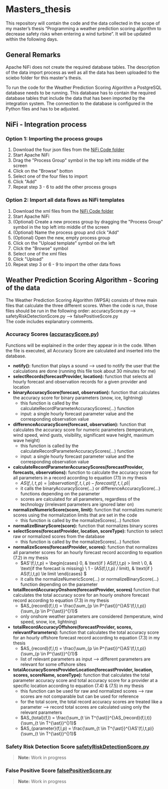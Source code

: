 # Masters_thesis
This repository will contain the code and the data collected in the scope of my master’s thesis “Programming a weather prediction scoring algorithm to decrease safety risks when entering a wind turbine”. It will be updated within the following days.

## General Remarks
Apache NiFi does not create the required database tables.
The description of the data import process as well as all the data has been uploaded to the sciebo folder for this master's thesis. 

To run the code for the Weather Prediction Scoring Algorithm a PostgreSQL database needs to be running. This database has to contain the required database tables that include the data that has been imported by the integration system. The connection to the database is configured in the Python files and has to be adjusted.

## NiFi - Integration process
### Option 1: Importing the process groups
1. Download the four json files from the [NiFi Code folder](https://github.com/julia-albert-3107/Masters_thesis/tree/main/NiFi%20Code)
2. Start Apache NiFi
3. Drag the "Process Group" symbol in the top left into middle of the screen
4. Click on the "Browse" botton
5. Select one of the four files to import
6. Click "Add"
7. Repeat step 3 - 6 to add the other process groups

### Option 2: Import all data flows as NiFi templates
1. Download the xml files from the [NiFi Code folder](https://github.com/julia-albert-3107/Masters_thesis/tree/main/NiFi%20Code)
2. Start Apache NiFi
3. (Optional) Create a new process group by dragging the "Process Group" symbol in the top left into middle of the screen
4. (Optional) Name the process group and click "Add"
5. (Optional) Open the new, empty process group
6. Click on the "Upload template" symbol on the left
7. Click the "Browse" symbol
8. Select one of the xml files
9. Click "Upload"
10. Repeat step 3 or 6 - 9 to import the other data flows

## Weather Prediction Scoring Algorithm - Scoring of the data
The Weather Prediction Scoring Algorithm (WPSA) consists of three main files that calculate the three different scores. When the code is run, those files should be run in the following order: accuracyScore.py --> safetyRiskDetectionScore.py --> falsePositiveScore.py \
The code includes explanatory comments.

### Accuracy Scores ([accuracyScore.py](https://github.com/julia-albert-3107/Masters_thesis/blob/main/Weather%20Prediction%20Scoring%20Algorithm/accuracyScore.py))
Functions will be explained in the order they appear in in the code. When the file is executed, all Accuracy Score are calculated and inserted into the database.

- **notify():** function that plays a sound --> used to notify the user that the calculations are done (running this file took about 30 minutes for me)
- **selectRecords(forecastProvider, location):** function that selects all hourly forecast and observation records for a given provider and location
- **binaryAccuracyScore(forecast, observation):** function that calculates the accuracy score for binary parameters (snow, ice, lightning)
    - this function is called by the calculateRecordParameterAccuracyScores(...) function
    - input: a single hourly forecast parameter value and the corresponding observation value 
- **differenceAccuracyScore(forecast, observation):** function that calculates the accuracy score for numeric parameters (temperature, wind speed, wind gusts, visibility, significant wave height, maximum wave height)
    - this function is called by the calculateRecordParameterAccuracyScores(...) function
    - input: a single hourly forecast parameter value and the corresponding observation value 
- **calculateRecordParameterAccuracyScores(forecastProvider, forecasts, observations):** function to calculate the accuracy score for all parameters in a record according to equation (7.1) in my thesis
    - $AS(f,l,t,p) = |observation(f,t,l,p) - forecast(f,t,l,p)|$ 
    - it calls the binaryAccuracyScore(...) or differenceAccuracyScore(...) functions depending on the parameter
    - scores are calculated for all parameters, regardless of the technology (irrelevant parameters are ignored later on)
- **normalizeNumericScore(score, limit):** function that normalizes numeric scores using the normalization limits that are set in the code 
    - this function is called by the normalizeScores(...) function
- **normalizeBinaryScore(score):** function that normalizes binary scores 
- **selectScores(forecastProvider, location, scoreType):** function to select raw or normalized scores from the database
    - this function is called by the normalizeScores(...) function
- **normalizeScores(forecastProvider, scores):** function that normalizes all parameter scores for an hourly forecast record according to equation (7.2) in my thesis
    - $AS'(f,l,t,p) = 
        \begin{cases}
            0, & \text{if } AS(f,l,t,p) > limit  \\
            0, & \text{if the forecast is missing} \\
            1 - (AS(f,l,t,p) / limit), & \text{if } AS(f,l,t,p) \le limit
        \end{cases} $
    - it calls the normalizeNumericScore(...) or normalizeBinaryScore(...) function depending on the parameter
- **totalRecordAccuracyOnshore(forecastProvider, scores)** function that calculates the total accuracy score for an hourly onshore forecast record according to equation (7.3) in my thesis
    - $AS_{record}(f,l,t) = \frac{\sum_{p \in P^{\ast}}^{}AS'(f,l,t,p)}{\sum_{p \in P^{\ast}}^{}1}$
    - only onshore weather parameters are considered (temperature, wind speed, snow, ice, lightning)
- **totalRecordAccuracyOffshore(forecastProvider, scores, relevantParameters):** function that calculates the total accuracy score for an hourly offshore forecast record according to equation (7.3) in my thesis 
    - $AS_{record}(f,l,t) = \frac{\sum_{p \in P^{\ast}}^{}AS'(f,l,t,p)}{\sum_{p \in P^{\ast}}^{}1}$
    - list of relevant parameters as input --> different parameters are relevant for some offshore sites
- **totalAccuracyScoresProviderLocation(forecastProvider, location, scores, scoreName, scoreType):** function that calculates the total parameter accuracy score and total accuracy score for a provider at a specific location according to equation (7.4) & (7.5) in my thesis
    - this function can be used for raw and normalized scores --> raw scores are not comparable but can be used for reference 
    - for the total score, the total record accuracy scores are treated like a parameter --> record total scores are calculated using only the relevant parameters
    - $AS_{total}(f,l) = \frac{\sum_{t \in T^{\ast}}^{}AS_{record}(f,l,t)}{\sum_{t \in T^{\ast}}^{}1}$
    - $AS_{parameter}(f,l,p) = \frac{\sum_{t \in T^{\ast}}^{}AS'(f,l,t,p)}{\sum_{t \in T^{\ast}}^{}1}$ 
    
### Safety Risk Detection Score [safetyRiskDetectionScore.py](https://github.com/julia-albert-3107/Masters_thesis/blob/main/Weather%20Prediction%20Scoring%20Algorithm/safetyRiskRetectionScore.py)
> **Note:**
> Work in progress

### False Positive Score [falsePositiveScore.py](https://github.com/julia-albert-3107/Masters_thesis/blob/main/Weather%20Prediction%20Scoring%20Algorithm/falsePositiveScore.py)
> **Note:**
> Work in progress
